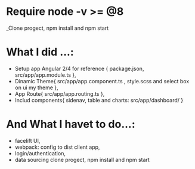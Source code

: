 
# Require node -v >= @8
_Clone progect, npm install and npm start

# What I did ...:

- Setup app Angular 2/4 for reference {
package.json,
src/app/app.module.ts
},
- Dinamic Theme{
src/app/app.component.ts ,
style.scss
and select box on ui my theme
},
- App Route{
src/app/app.routing.ts
},
- Includ components{
sidenav, table and charts: src/app/dashboard/
}

# And What I havet to do...:

- facelift UI,
- webpack: config to dist client app,
- login/authentication,
- data sourcing
clone progect, npm install and npm start
